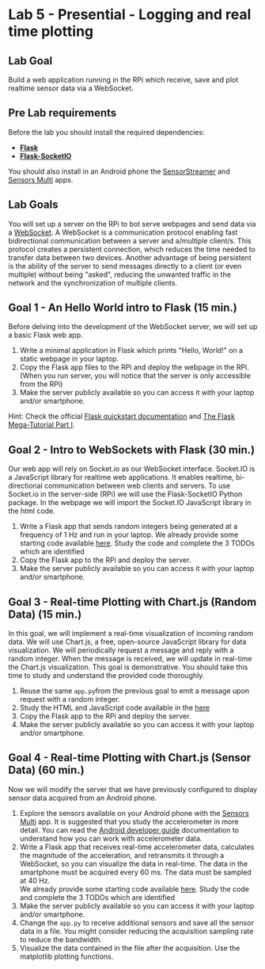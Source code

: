 # Lab 5 - Presential - Logging and real time plotting

## Lab Goal
Build a web application running in the RPi which receive, save and plot realtime sensor data via a WebSocket.


## Pre Lab requirements
Before the lab you should install the required dependencies: 
* [**Flask**](https://flask.palletsprojects.com/en/2.0.x/)
* [**Flask-SocketIO**](https://flask-socketio.readthedocs.io/en/latest/)

You should also install in an Android phone the [SensorStreamer](https://play.google.com/store/apps/details?id=cz.honzamrazek.sensorstreamer) and [Sensors Multi](https://play.google.com/store/apps/details?id=com.wered.sensorsmultitool) apps.

## Lab Goals
You will set up a server on the RPi to bot serve webpages and send data via a [WebSocket](https://sookocheff.com/post/networking/how-do-websockets-work/). A WebSocket is a communication protocol enabling fast bidirectional communication between a server and a/multiple client/s. This protocol creates a persistent connection, which reduces the time needed to transfer data between two devices. Another advantage of being persistent is the ability of the server to send messages directly to a client (or even multiple) without being "asked", reducing the unwanted traffic in the network and the synchronization of multiple clients.


## Goal 1 - An Hello World intro to Flask (15 min.)
Before delving into the development of the WebSocket server, we will set up a basic Flask web app.

1. Write a minimal application in Flask which prints "Hello, World!" on a static webpage in your laptop.
2. Copy the Flask app files to the RPi and deploy the webpage in the RPi. (When you run server, you will notice that the server is only accessible from the RPi)
3. Make the server publicly available so you can access it with your laptop and/or smartphone.

Hint: Check the official [Flask quickstart documentation](https://flask.palletsprojects.com/en/2.0.x/quickstart/) and [The Flask Mega-Tutorial Part I](https://blog.miguelgrinberg.com/post/the-flask-mega-tutorial-part-i-hello-world).


## Goal 2 - Intro to WebSockets with Flask (30 min.)
Our web app will rely on Socket.io as our WebSocket interface. Socket.IO is a JavaScript library for realtime web applications. It enables realtime, bi-directional communication between web clients and servers.
To use Socket.io in the server-side (RPi) we will use the Flask-SocketIO Python package. In the webpage we will import the Socket.IO JavaScript library in the html code.

1. Write a Flask app that sends random integers being generated at a frequency of 1 Hz and run in your laptop.
   We already provide some starting code available [here](LP5/Goal_2/). Study the code and complete the 3 TODOs which are identified 
2. Copy the Flask app to the RPi and deploy the server.
3. Make the server publicly available so you can access it with your laptop and/or smartphone.


## Goal 3 - Real-time Plotting with Chart.js (Random Data) (15 min.)
In this goal, we will implement a real-time visualization of incoming random data. We will use Chart.js, a free, open-source JavaScript library for data visualization. We will periodically request a message and reply with a random integer. When the message is received, we will update in real-time the Chart.js visualization.
This goal is demonstrative. You should take this time to study and understand the provided code thoroughly.

1. Reuse the same `app.py`from the previous goal to emit a message upon request with a random integer.
2. Study the HTML and JavaScript code available in the [here](LP5/Goal_3/templates/index.html)  
3. Copy the Flask app to the RPi and deploy the server.
4. Make the server publicly available so you can access it with your laptop and/or smartphone.


## Goal 4 - Real-time Plotting with Chart.js (Sensor Data) (60 min.)
Now we will modify the server that we have previously configured to display sensor data acquired from an Android phone.
1. Explore the sensors available on your Android phone with the [Sensors Multi](https://play.google.com/store/apps/details?id=com.wered.sensorsmultitool) app. It is suggested that you study the accelerometer in more detail. You can read the [Android developer guide](https://developer.android.com/guide/topics/sensors/sensors_motion#sensors-raw-data) documentation to understand how you can work with accelerometer data.
2. Write a Flask app that receives real-time accelerometer data, calculates the magnitude of the acceleration, and retransmits it through a WebSocket, so you can visualize the data in real-time. The data in the smartphone must be acquired every 60 ms. The data must be sampled at 40 Hz.  
   We already provide some starting code available [here](LP5/Goal_4/). Study the code and complete the 3 TODOs which are identified  
3. Make the server publicly available so you can access it with your laptop and/or smartphone.
4. Change the `app.py` to receive additional sensors and save all the sensor data in a file. You might consider reducing the acquisition sampling rate to reduce the bandwidth.
5. Visualize the data contained in the file after the acquisition. Use the matplotlib plotting functions.
